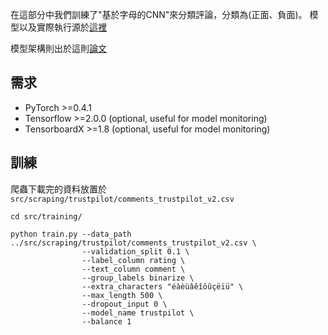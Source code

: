 在這部分中我們訓練了"基於字母的CNN"來分類評論，分類為(正面、負面)。
模型以及實際執行源於<a href="https://github.com/ahmedbesbes/character-based-cnn">這裡</a>

模型架構則出於這則<a href="https://arxiv.org/pdf/1509.01626.pdf">論文</a>

## 需求

- PyTorch >=0.4.1
- Tensorflow >=2.0.0 (optional, useful for model monitoring)
- TensorboardX >=1.8 (optional, useful for model monitoring) 

## 訓練

爬蟲下載完的資料放置於 `src/scraping/trustpilot/comments_trustpilot_v2.csv`

```shell
cd src/training/

python train.py --data_path ../src/scraping/trustpilot/comments_trustpilot_v2.csv \
                --validation_split 0.1 \
                --label_column rating \
                --text_column comment \
                --group_labels binarize \ 
                --extra_characters "éàèùâêîôûçëïü" \
                --max_length 500 \
                --dropout_input 0 \
                --model_name trustpilot \
                --balance 1
```
